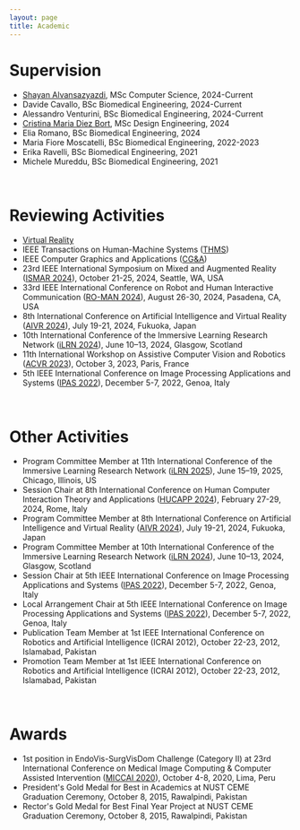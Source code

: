 ```yaml
---
layout: page
title: Academic
---
```


# Supervision
- [Shayan Alvansazyazdi](https://www.linkedin.com/in/shayan-alvansazyazdi/), MSc Computer Science, 2024-Current
- Davide Cavallo, BSc Biomedical Engineering, 2024-Current
- Alessandro Venturini, BSc Biomedical Engineering, 2024-Current
- [Cristina Maria Diez Bort](https://www.linkedin.com/in/cristina-d%C3%ADez-bort-26a4b727a/), MSc Design Engineering, 2024
- Elia Romano, BSc Biomedical Engineering, 2024
- Maria Fiore Moscatelli, BSc Biomedical Engineering, 2022-2023
- Erika Ravelli, BSc Biomedical Engineering, 2021
- Michele Mureddu, BSc Biomedical Engineering, 2021

<br>

# Reviewing Activities
- [Virtual Reality](https://link.springer.com/journal/10055)
- IEEE Transactions on Human-Machine Systems ([THMS](https://www.ieeesmc.org/publications/transactions-on-human-machine-systems/))
- IEEE Computer Graphics and Applications ([CG&A](https://www.computer.org/csdl/magazine/cg))
- 23rd IEEE International Symposium on Mixed and Augmented Reality ([ISMAR 2024](https://ieeeismar.org/)), October 21-25, 2024, Seattle, WA, USA 
- 33rd IEEE International Conference on Robot and Human Interactive Communication ([RO-MAN 2024](https://www.ro-man2024.org/)), August 26-30, 2024, Pasadena, CA, USA 
- 8th International Conference on Artificial Intelligence and Virtual Reality ([AIVR 2024](https://aivr.org/)), July 19-21, 2024, Fukuoka, Japan
- 10th International Conference of the Immersive Learning Research Network ([iLRN 2024](https://www.immersivelrn.org/ilrn2024/)), June 10–13, 2024, Glasgow, Scotland
- 11th International Workshop on Assistive Computer Vision and Robotics ([ACVR 2023](https://iplab.dmi.unict.it/acvr2023/)), October 3, 2023, Paris, France
- 5th IEEE International Conference on Image Processing Applications and Systems ([IPAS 2022](https://ipas.ieee.tn/)), December 5-7, 2022, Genoa, Italy

<br>

# Other Activities
- Program Committee Member at 11th International Conference of the Immersive Learning Research Network ([iLRN 2025](https://www.immersivelrn.org/ilrn2025/home/)), June 15–19, 2025, Chicago, Illinois, US
- Session Chair at 8th International Conference on Human Computer Interaction Theory and Applications ([HUCAPP 2024](https://hucapp.scitevents.org/?y=2024)), February 27-29, 2024, Rome, Italy
- Program Committee Member at 8th International Conference on Artificial Intelligence and Virtual Reality ([AIVR 2024](https://aivr.org/)), July 19-21, 2024, Fukuoka, Japan
- Program Committee Member at 10th International Conference of the Immersive Learning Research Network ([iLRN 2024](https://www.immersivelrn.org/ilrn2024/)), June 10–13, 2024, Glasgow, Scotland
- Session Chair at 5th IEEE International Conference on Image Processing Applications and Systems ([IPAS 2022](https://ipas.ieee.tn/)), December 5-7, 2022, Genoa, Italy
- Local Arrangement Chair at 5th IEEE International Conference on Image Processing Applications and Systems ([IPAS 2022](https://ipas.ieee.tn/)), December 5-7, 2022, Genoa, Italy
- Publication Team Member at 1st IEEE International Conference on Robotics and Artificial Intelligence (ICRAI 2012), October 22-23, 2012, Islamabad, Pakistan
- Promotion Team Member at 1st IEEE International Conference on Robotics and Artificial Intelligence (ICRAI 2012), October 22-23, 2012, Islamabad, Pakistan

<br>

# Awards
- 1st position in EndoVis-SurgVisDom Challenge (Category II) at 23rd International Conference on Medical Image Computing & Computer Assisted Intervention ([MICCAI 2020](https://miccai2020.org/en/)), October 4-8, 2020, Lima, Peru
- President's Gold Medal for Best in Academics at NUST CEME Graduation Ceremony, October 8, 2015, Rawalpindi, Pakistan
- Rector's Gold Medal for Best Final Year Project at NUST CEME Graduation Ceremony, October 8, 2015, Rawalpindi, Pakistan
